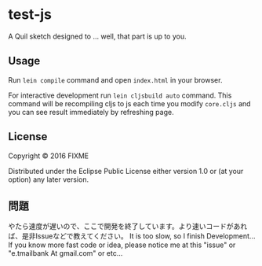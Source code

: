 # test-js

A Quil sketch designed to ... well, that part is up to you.

## Usage

Run `lein compile` command and open `index.html` in your browser.

For interactive development run `lein cljsbuild auto` command. This command will be recompiling cljs to js each time you modify `core.cljs` and you can see result immediately by refreshing page.

## License

Copyright © 2016 FIXME

Distributed under the Eclipse Public License either version 1.0 or (at
your option) any later version.

## 問題
やたら速度が遅いので、ここで開発を終了しています。より速いコードがあれば、是非Issueなどで教えてください。
It is too slow, so I finish Development...
If you know more fast code or idea, please notice me at this "issue" or "e.tmailbank At gmail.com" or etc...
